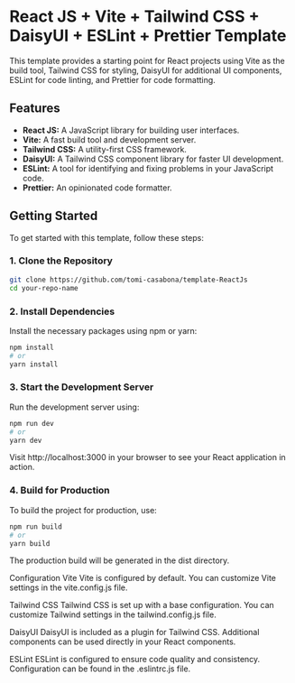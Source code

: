 # React JS + Vite + Tailwind CSS + DaisyUI + ESLint + Prettier Template

This template provides a starting point for React projects using Vite as the build tool, Tailwind CSS for styling, DaisyUI for additional UI components, ESLint for code linting, and Prettier for code formatting.

## Features

- **React JS:** A JavaScript library for building user interfaces.
- **Vite:** A fast build tool and development server.
- **Tailwind CSS:** A utility-first CSS framework.
- **DaisyUI:** A Tailwind CSS component library for faster UI development.
- **ESLint:** A tool for identifying and fixing problems in your JavaScript code.
- **Prettier:** An opinionated code formatter.

## Getting Started

To get started with this template, follow these steps:

### 1. Clone the Repository

```bash
git clone https://github.com/tomi-casabona/template-ReactJs
cd your-repo-name
```

### 2. Install Dependencies

Install the necessary packages using npm or yarn:

```bash
npm install
# or
yarn install
```

### 3. Start the Development Server

Run the development server using:

```bash
npm run dev
# or
yarn dev
```

Visit http://localhost:3000 in your browser to see your React application in action.

### 4. Build for Production

To build the project for production, use:

```bash
npm run build
# or
yarn build
```

The production build will be generated in the dist directory.

Configuration
Vite
Vite is configured by default. You can customize Vite settings in the vite.config.js file.

Tailwind CSS
Tailwind CSS is set up with a base configuration. You can customize Tailwind settings in the tailwind.config.js file.

DaisyUI
DaisyUI is included as a plugin for Tailwind CSS. Additional components can be used directly in your React components.

ESLint
ESLint is configured to ensure code quality and consistency. Configuration can be found in the .eslintrc.js file.
